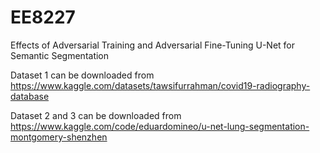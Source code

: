 # EE8227
Effects of Adversarial Training and Adversarial Fine-Tuning U-Net for Semantic Segmentation

Dataset 1 can be downloaded from https://www.kaggle.com/datasets/tawsifurrahman/covid19-radiography-database

Dataset 2 and 3 can be downloaded from https://www.kaggle.com/code/eduardomineo/u-net-lung-segmentation-montgomery-shenzhen

